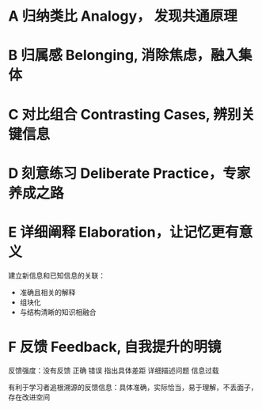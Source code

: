 # A 归纳类比 Analogy， 发现共通原理

# B 归属感 Belonging, 消除焦虑，融入集体

# C 对比组合 Contrasting Cases, 辨别关键信息

# D 刻意练习 Deliberate Practice，专家养成之路

# E 详细阐释 Elaboration，让记忆更有意义
建立新信息和已知信息的关联：
- 准确且相关的解释
- 组块化
- 与结构清晰的知识相融合

# F 反馈 Feedback, 自我提升的明镜

反馈强度：没有反馈 正确 错误 指出具体差距 详细描述问题 信息过载

有利于学习者追根溯源的反馈信息：具体准确，实际恰当，易于理解，不丢面子，存在改进空间

